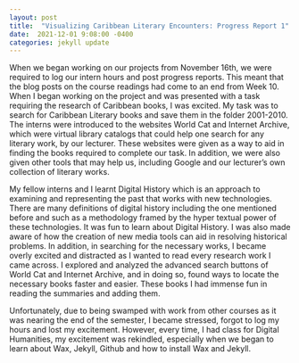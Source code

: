 ```yaml
---
layout: post
title:  "Visualizing Caribbean Literary Encounters: Progress Report 1"
date:  2021-12-01 9:08:00 -0400
categories: jekyll update
---
```


<style>
div{
  text-align: justify;
  text-justify: inter-word;
}
</style>

<p>When we began working on our projects from November 16th, we were required to log our intern hours and post progress reports. This meant that the blog posts on the course readings had come to an end from Week 10. When I began working on the project and was presented with a task requiring the research of Caribbean books, I was excited. My task was to search for Caribbean Literary books and save them in the folder 2001-2010. The interns were introduced to the websites World Cat and Internet Archive, which were virtual library catalogs that could help one search for any literary work, by our lecturer. These websites were given as a way to aid in finding the books required to complete our task. In addition, we were also given other tools that may help us, including Google and our lecturer’s own collection of literary works.</p>

<p>My fellow interns and I learnt Digital History which is an approach to examining and representing the past that works with new technologies. There are many definitions of digital history including the one mentioned before and such as a methodology framed by the hyper textual power of these technologies. It was fun to learn about Digital History. I was also made aware of how the creation of new media tools can aid in resolving historical problems. In addition, in searching for the necessary works, I became overly excited and distracted as I wanted to read every research work I came across. I explored and analyzed the advanced search buttons of World Cat and Internet Archive, and in doing so, found ways to locate the necessary books faster and easier. These books I had immense fun in reading the summaries and adding them.</p>

<p>Unfortunately, due to being swamped with work from other courses as it was nearing the end of the semester, I became stressed, forgot to log my hours and lost my excitement. However, every time, I had class for Digital Humanities, my excitement was rekindled, especially when we began to learn about Wax, Jekyll, Github and how to install Wax and Jekyll.</p>